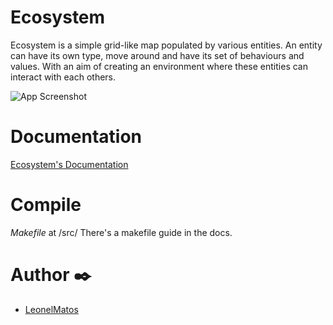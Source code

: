 # Ecosystem

Ecosystem is a simple grid-like map populated by various entities. An entity can have its own type, move around and 
have its set of behaviours and values. With an aim of creating an environment where these entities can interact with
each others.

![App Screenshot](https://dev-to-uploads.s3.amazonaws.com/uploads/articles/htlr7ut1jsne3t5m32da.png)

# Documentation

[Ecosystem's Documentation](https://leonelmatos.github.io/Ecosystem)

# Compile

*Makefile* at /src/
There's a makefile guide in the docs.

# Author ✒️

- [LeonelMatos](https://www.github.com/LeonelMatos)
